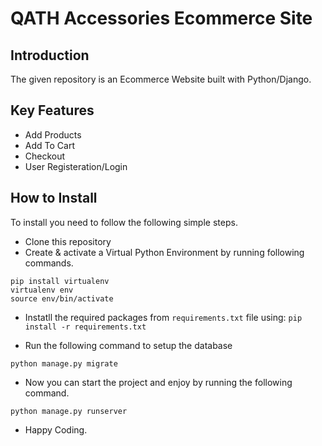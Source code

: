 # QATH Accessories Ecommerce Site

## Introduction
The given repository is an Ecommerce Website built with Python/Django.

## Key Features
- Add Products
- Add To Cart
- Checkout
- User Registeration/Login

## How to Install
To install you need to follow the following simple steps.
- Clone this repository
- Create & activate a Virtual Python Environment by running following commands.
```
pip install virtualenv
virtualenv env
source env/bin/activate
```
- Instatll the required packages from `requirements.txt` file using:
`pip install -r requirements.txt`

- Run the following command to setup the database
```
python manage.py migrate
```
- Now you can start the project and enjoy by running the following command.
```
python manage.py runserver
```

- Happy Coding.
